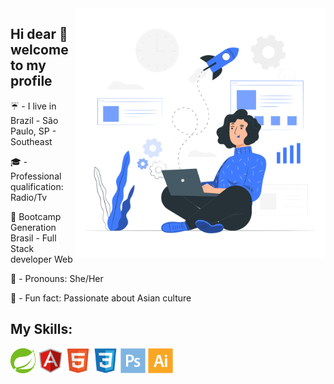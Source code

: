 <img align="right" width="400px" src="https://github.com/liviaguimaraes92/liviaguimaraes92/blob/main/Startup%20life-pana.png">

## Hi dear :space_invader: welcome to my profile                                                      

:umbrella: - I live in Brazil - São Paulo, SP - Southeast<p>
🎓 - Professional qualification: Radio/Tv<p> 
🚀 Bootcamp Generation Brasil - Full Stack developer Web<p>
🥀 - Pronouns: She/Her<p>
:sushi: - Fun fact: Passionate about Asian culture<p>


## My Skills:
  
<img src="https://raw.githubusercontent.com/devicons/devicon/master/icons/spring/spring-original.svg" width="40px;"> 
<img src="https://raw.githubusercontent.com/devicons/devicon/master/icons/angularjs/angularjs-original.svg" width="40px;"> 
<img src="https://raw.githubusercontent.com/devicons/devicon/master/icons/html5/html5-original.svg" width="40px;"> 
<img src="https://raw.githubusercontent.com/devicons/devicon/master/icons/css3/css3-original.svg" width="40px;"> 
<img src="https://raw.githubusercontent.com/devicons/devicon/master/icons/photoshop/photoshop-plain.svg" width="40px;">
<img src="https://raw.githubusercontent.com/devicons/devicon/master/icons/illustrator/illustrator-plain.svg" width="40px;"> 

